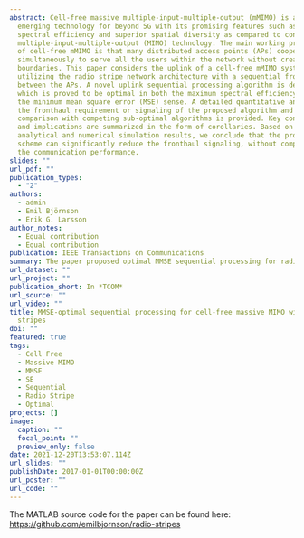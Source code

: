 ```yaml
---
abstract: Cell-free massive multiple-input-multiple-output (mMIMO) is an
  emerging technology for beyond 5G with its promising features such as higher
  spectral efficiency and superior spatial diversity as compared to conventional
  multiple-input-multiple-output (MIMO) technology. The main working principle
  of cell-free mMIMO is that many distributed access points (APs) cooperate
  simultaneously to serve all the users within the network without creating cell
  boundaries. This paper considers the uplink of a cell-free mMIMO system
  utilizing the radio stripe network architecture with a sequential fronthaul
  between the APs. A novel uplink sequential processing algorithm is developed,
  which is proved to be optimal in both the maximum spectral efficiency (SE) and
  the minimum mean square error (MSE) sense. A detailed quantitative analysis of
  the fronthaul requirement or signaling of the proposed algorithm and its
  comparison with competing sub-optimal algorithms is provided. Key conclusions
  and implications are summarized in the form of corollaries. Based on the
  analytical and numerical simulation results, we conclude that the proposed
  scheme can significantly reduce the fronthaul signaling, without compromising
  the communication performance.
slides: ""
url_pdf: ""
publication_types:
  - "2"
authors:
  - admin
  - Emil Björnson
  - Erik G. Larsson
author_notes:
  - Equal contribution
  - Equal contribution
publication: IEEE Transactions on Communications
summary: The paper proposed optimal MMSE sequential processing for radio stripes.
url_dataset: ""
url_project: ""
publication_short: In *TCOM*
url_source: ""
url_video: ""
title: MMSE-optimal sequential processing for cell-free massive MIMO with radio
  stripes
doi: ""
featured: true
tags:
  - Cell Free
  - Massive MIMO
  - MMSE
  - SE
  - Sequential
  - Radio Stripe
  - Optimal
projects: []
image:
  caption: ""
  focal_point: ""
  preview_only: false
date: 2021-12-20T13:53:07.114Z
url_slides: ""
publishDate: 2017-01-01T00:00:00Z
url_poster: ""
url_code: ""
---
```

The MATLAB source code for the paper can be found here: <https://github.com/emilbjornson/radio-stripes>